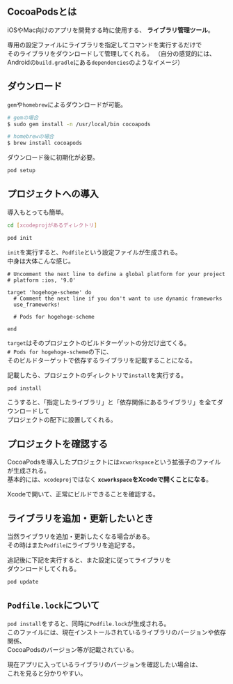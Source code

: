 ## CocoaPodsとは
iOSやMac向けのアプリを開発する時に使用する、 **ライブラリ管理ツール**。

専用の設定ファイルにライブラリを指定してコマンドを実行するだけで  
そのライブラリをダウンロードして管理してくれる。
（自分の感覚的には、Androidの`build.gradle`にある`dependencies`のようなイメージ）

## ダウンロード
`gem`や`homebrew`によるダウンロードが可能。

```bash
# gemの場合
$ sudo gem install -n /usr/local/bin cocoapods

# homebrewの場合
$ brew install cocoapods
```

ダウンロード後に初期化が必要。
```bash
pod setup
```

## プロジェクトへの導入
導入もとっても簡単。

```bash
cd [xcodeprojがあるディレクトリ]

pod init
```

`init`を実行すると、`Podfile`という設定ファイルが生成される。  
中身は大体こんな感じ。
```
# Uncomment the next line to define a global platform for your project
# platform :ios, '9.0'

target 'hogehoge-scheme' do
  # Comment the next line if you don't want to use dynamic frameworks
  use_frameworks!

  # Pods for hogehoge-scheme

end
```

`target`はそのプロジェクトのビルドターゲットの分だけ出てくる。  
`# Pods for hogehoge-scheme`の下に、  
そのビルドターゲットで依存するライブラリを記載することになる。

記載したら、プロジェクトのディレクトリで`install`を実行する。
```bash
pod install
```
こうすると、「指定したライブラリ」と「依存関係にあるライブラリ」を全てダウンロードして  
プロジェクトの配下に設置してくれる。

## プロジェクトを確認する
CocoaPodsを導入したプロジェクトには`xcworkspace`という拡張子のファイルが生成される。  
基本的には、`xcodeproj`ではなく **`xcworkspace`をXcodeで開くことになる**。

Xcodeで開いて、正常にビルドできることを確認する。

## ライブラリを追加・更新したいとき
当然ライブラリを追加・更新したくなる場合がある。  
その時はまた`Podfile`にライブラリを追記する。

追記後に下記を実行すると、また設定に従ってライブラリを  
ダウンロードしてくれる。
```bash
pod update
```

## `Podfile.lock`について
`pod install`をすると、同時に`Podfile.lock`が生成される。  
このファイルには、現在インストールされているライブラリのバージョンや依存関係、  
CocoaPodsのバージョン等が記載されている。

現在アプリに入っているライブラリのバージョンを確認したい場合は、  
これを見ると分かりやすい。